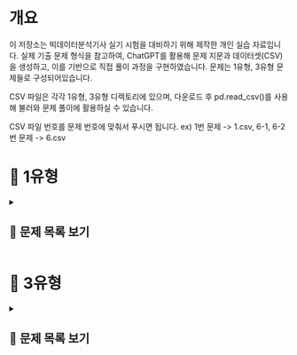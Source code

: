 # 개요
이 저장소는 빅데이터분석기사 실기 시험을 대비하기 위해 제작한 개인 실습 자료입니다.
실제 기출 문제 형식을 참고하여, ChatGPT를 활용해 문제 지문과 데이터셋(CSV)을 생성하고, 이를 기반으로 직접 풀이 과정을 구현하였습니다.
문제는 1유형, 3유형 문제들로 구성되어있습니다.

CSV 파일은 각각 1유형, 3유형 디렉토리에 있으며, 다운로드 후 pd.read_csv()를 사용해 불러와 문제 풀이에 활용하실 수 있습니다.

CSV 파일 번호를 문제 번호에 맞춰서 푸시면 됩니다. ex) 1번 문제 -> 1.csv, 6-1, 6-2번 문제 -> 6.csv


# 📝 1유형

<details>
<summary><h2>📌 문제 목록 보기</h2></summary>

<h3 style="font-weight:normal;">1.</h3>
<h3 style="font-weight:normal;">
각 연도별로 사망률이 가장 높은 질병명을 구하고, 해당 질병들의 사망자수 평균을 소수점 첫번째 자리에서 반올림하여 구하시오. (사망률 = 사망자수 / 환자수)
</h3>

<details>
<summary>코드</summary>
df['사망률'] = df['사망자수'] / df['환자수']<br>
target = df.groupby('연도')['사망률'].idxmax().values<br>
answer = round(df[df.index.isin(target)]['사망자수'].mean())<br>
answer

<br><br>
>779
</details>


<br><br><br><br>

<h3 style="font-weight:normal;">2.</h3>
<h3 style="font-weight:normal;">
도시 거주자 중 60세 이상 남성의 평균 의료비를 소수점 둘째자리까지 반올림하여 구하시오.
</h3>

<details>
<summary>코드</summary>
target = df[(df['거주지'] == '도시') & (df['성별'] == '남성') & (df['연령'] >= 60)]<br>
answer = target['의료비'].mean()<br>
answer

<br><br>
>560229.24
</details>


<br><br><br><br>

<h3 style="font-weight:normal;">3.</h3>
<h3 style="font-weight:normal;">
각 연도별로 매출 상위 2개 제품의 매출 합계를 구하시오.
</h3>

<details>
<summary>코드</summary>
target = df.sort_values(by=['연도', '매출'], ascending=[False, False]).groupby('연도').head(2)['매출'].sum()<br>
target

<br><br>
>44076
</details>


<br><br><br><br>

<h3 style="font-weight:normal;">4.</h3>
<h3 style="font-weight:normal;">
누적 재고량이 처음으로 5000을 초과한 월을 구하시오.
</h3>

<details>
<summary>코드</summary>
df['월'] = pd.to_datetime(df['월'])<br>
df['month'] = df['월'].dt.month<br>
target = df[df['누적재고'] > 5000]['month'].iloc[0]<br>
target
	
<br><br>
>9
</details>


<br><br><br><br>

<h3 style="font-weight:normal;">5.</h3>
<h3 style="font-weight:normal;">
부서별로 연도별 급여 인상률의 평균을 계산한 후, 인상률의 편차(표준편차)가 가장 작은 부서를 구하시오.  (즉, 가장 일관되게 인상률이 높은 부서를 찾는 문제)</h3>

<h4 style="font-weight:normal;">
- 인상률 = (이번 해 연봉 - 전년도 연봉) / 전년도 연봉
<br>
- 첫 해(2018년)는 인상률 계산에서 제외
</h4>

<details>
<summary>코드</summary>
<span style="color:gray;"># 전년도 연봉 추가 (부서별 shift)</span><br>
df['전년도연봉'] = df.groupby('부서')['연봉'].shift(1)<br><br>

<span style="color:gray;"># 인상률 계산</span><br>
df['인상률'] = (df['연봉'] - df['전년도연봉']) / df['전년도연봉']<br><br>

<span style="color:gray;"># 각 부서별 인상률의 표준편차 계산</span><br>
std_by_dept = df.groupby('부서')['인상률'].std()<br><br>

<span style="color:gray;"># 인상률의 표준편차가 가장 작은 부서</span><br>
answer = std_by_dept.idxmin()<br>
print("가장 일정한 인상률을 가진 부서:", answer)

<br><br>
>가장 일정한 인상률을 가진 부서: 인사부
</details>


<br><br><br><br>

<h3 style="font-weight:normal;">6-1.</h3>
<h3 style="font-weight:normal;">
도시 거주자 중 60세 이상 여성의 방문횟수 평균을 소수 둘째 자리까지 반올림하여 나타내시오.
</h3>

<details>
<summary>코드</summary>
answer = round(df[(df['거주지'] == '도시') & (df['연령'] >= 60) & (df['성별'] == '여성')]['방문횟수'].mean(), 2)<br>
answer
	
<br><br>
>2.38
</details>


<br><br><br><br>

<h3 style="font-weight:normal;">6-2.</h3>
<h3 style="font-weight:normal;">
각 연도별 질병 사망률을 계산하고, 그중 사망률이 가장 높은 질병 이름을 연도, 질병, 사망률 형태로 출력하시오.  (사망률 = 사망자 수 / 전체 환자 수)
</h3>

<details>
<summary>코드</summary>
<span style="color:gray;"># 연도-질병별 전체 환자수와 사망자 수 계산</span><br>
df_rate = df.groupby(['연도', '질병']).agg(<br>
&nbsp;&nbsp;사망자수=('사망여부', 'sum'),<br>
&nbsp;&nbsp;인원수=('사망여부', 'count')<br>
).reset_index()<br><br>

<span style="color:gray;"># 사망률 계산</span><br>
df_rate['사망률'] = df_rate['사망자수'] / df_rate['인원수']<br><br>

<span style="color:gray;"># 연도별 최고 사망률 질병 추출</span><br>
answer = df_rate.sort_values(['연도', '사망률'], ascending=[True, False]) \ <br>
&nbsp;&nbsp;.groupby('연도').head(1)[['연도', '질병', '사망률']].reset_index(drop=True)<br>
display(answer)

<br><br>
| 연도 |  질병   |  사망률   |
|:----:|:------:|:---------:|
| 2018 | 고혈압 | 0.142857  |
| 2019 | 심장병 | 0.142857  |
| 2020 |   암   | 0.111111  |
| 2021 | 심장병 | 0.133333  |
| 2022 |   암   | 0.111111  |
| 2023 |   암   | 0.166667  |
</details>


<br><br><br><br>

<h3 style="font-weight:normal;">7.</h3>
<h3 style="font-weight:normal;">
각 연도별로, 반품률이 가장 높은 상품명을 구하시오.  (반품률 = 반품된 건수 / 전체 리뷰 건수)
</h3>

<details>
<summary>코드</summary>
df_rate = df.groupby(['연도', '상품']).agg(반품된건수=('반품여부', 'sum'), 리뷰건수=('반품여부', 'size')).reset_index()<br>
df_rate['반품률'] = df_rate['반품된건수'] / df_rate['리뷰건수']<br>
answer = df_rate.sort_values(by=['연도', '반품률'], ascending=False).groupby('연도').head(1)[['연도', '상품']].reset_index(drop=True)<br>
answer
	
<br><br>
| 연도 |   상품   |
|:----:|:-------:|
| 2023 | 스마트폰 |
| 2022 | 스마트폰 |
| 2021 | 냉장고   |
| 2020 | 노트북   |
</details>


<br><br><br><br>

<h3 style="font-weight:normal;">8.</h3>
<h3 style="font-weight:normal;">
각 과목별로, 최근 4년간(2020~2023) 평균 성적이 가장 높은 학교 이름을 과목, 학교 형태로 출력하시오.
</h3>

<details>
<summary>코드</summary>
df_melt = pd.melt(df, id_vars=['학교', '연도'], value_vars=['국어', '영어', '수학', '과학'], var_name='과목', value_name='점수')<br>
df_melt = df_melt.groupby(['학교', '과목']).agg(과목평균=('점수', 'mean')).reset_index()<br>
answer = df_melt.sort_values(by=['과목', '과목평균'], ascending=False).groupby('과목').head(1)[['과목', '학교']].reset_index(drop=True)<br>
answer
	
<br><br>
|  과목  |  학교  |
|:------:|:------:|
|  영어  | 서울고 |
|  수학  | 부산고 |
|  국어  | 광주고 |
|  과학  | 광주고 |
</details>


<br><br><br><br>

<h3 style="font-weight:normal;">9.</h3>
<h3 style="font-weight:normal;">
각 연도별로 **가장 많이 소비된 에너지원(전기/가스/수도)**을 구하고, 그 에너지원별로 해당 연도에서 발생한 총 요금의 합계를 구하시오.
- 이 때, "사용량" 데이터 기준으로 가장 많이 소비된 에너지원 선정
- 선정된 에너지원에 대해 → 해당 연도 "요금" 총합 구함
- 연도별로 결과는 1개씩 출력 (예시: 연도 / 에너지원 / 총 요금)
</h3>

<details>
<summary>코드</summary>
melt = pd.melt(df, id_vars=['연도', '지역', '구분'], value_vars=['가스(m³)', '수도(m³)', '전기(kWh)'], var_name='에너지원', value_name='총')<br><br>

melt1 = melt[melt['구분'] == '사용량']<br>
melt2 = melt[melt['구분'] == '요금']<br><br>

merge = pd.merge(melt1, melt2, on=['연도', '지역', '에너지원'], suffixes=['사용량', '요금'])<br><br>

grouped = merge.groupby(['연도', '에너지원'])[['총사용량', '총요금']].sum().reset_index()<br>
target = grouped.groupby('연도')['총사용량'].idxmax()<br>
answer = grouped.loc[target, ['연도', '에너지원', '총요금']]<br>
answer

<br><br>
| 연도 |  에너지원  | 총요금 |
|:----:|:----------:|:------:|
| 2020 | 전기(kWh)  |  3800  |
| 2021 | 전기(kWh)  |  3500  |
| 2022 | 전기(kWh)  |  3850  |
| 2023 | 전기(kWh)  |  4000  |
</details>


<br><br><br><br>


<h3 style="font-weight:normal;">10.</h3>
<h3 style="font-weight:normal;">
각 고객ID별로 다음 규칙을 적용하여 월별 총 구매금액을 계산하고, 그 중 2023년 총 구매금액이 상위 10%에 해당하는 고객들과 고객 수를 출력하시오.
(이 때, 구매금액이 결측인 경우에는 같은 고객, 같은 카테고리의 연도별 평균 구매금액으로 채울 것 (단, 평균값도 결측이면 전체 카테고리 평균 구매금액으로 채움))
</h3>

<details>
<summary>코드</summary>
<span style="color:gray;"># 구매금액이 결측치인 행 대치</span><br>
df['구매금액'] = df['구매금액'].fillna(df.groupby(['연도', '고객ID', '카테고리'])['구매금액'].transform('mean'))<br><br>

<span style="color:gray;"># 평균 구매금액 값도 결측치인 행 대치</span><br>
df['구매금액'] = df['구매금액'].fillna(df['구매금액'].mean())<br><br>

<span style="color:gray;"># 월별 총 구매금액 먼저 구하기</span><br>
monthly_sum = df.groupby(['고객ID', '연도', '월'])['구매금액'].sum().reset_index()<br><br>

<span style="color:gray;"># 다시 연도별 총 구매금액 계산</span><br>
grouped = monthly_sum.groupby(['고객ID', '연도'])['구매금액'].sum().reset_index()<br><br>

target = grouped[grouped['연도'] == 2023]['구매금액'].quantile(0.9)<br>
answer = grouped[(grouped['연도'] == 2023) & (grouped['구매금액'] >= target)]['고객ID'].values.tolist()<br><br>

print("조건에 맞는 고객들:")<br>
for i in range(len(answer)):<br>
&nbsp;&nbsp;print(answer[i])<br><br>

print("\n조건에 맞는 고객 수:", len(answer))

<br><br>
>조건에 맞는 고객들:<br>
>CUST025<br>
>CUST028<br>
>CUST033<br>
>CUST061<br>
>CUST062<br>
>CUST065<br>
>CUST071<br>
>CUST077<br>
>CUST088<br>
>CUST095<br><br>
>
>조건에 맞는 고객 수: 10
</details>


<br><br><br><br>

<h3 style="font-weight:normal;">11-1.</h3>
<h3 style="font-weight:normal;">
연령대(20대, 30대, 40대, 50대, ...)를 구분하는 연령대 컬럼을 만들고, 각 연령대별로 콜레스테롤 평균을 계산하시오. 
(단, 콜레스테롤 결측치는 같은 지역 내 연령대 평균으로 채울 것. (평균값도 결측이면 전체 평균으로 채움))
최종 출력은 연령대, 평균 콜레스테롤 형태로 출력하시오.
</h3>

<details>
<summary>코드</summary>
df['연령대'] = (df['연령'] // 10 * 10).astype(str) + '대'<br><br>

<span style="color:gray;"># 지역, 연령대 기준으로 콜레스테롤 각 결측치 대치</span><br>
df['콜레스테롤'] = df['콜레스테롤'].fillna(df.groupby(['연령대', '지역'])['콜레스테롤'].transform('mean'))<br><br>

<span style="color:gray;"># 아직도 결측치인 값은 전체 평균으로 대치</span><br>
df['콜레스테롤'] = df['콜레스테롤'].fillna(df['콜레스테롤'].mean())<br><br>

answer = df.groupby('연령대')['콜레스테롤'].mean().reset_index()<br>
answer

<br><br>
| 연령대 |  콜레스테롤  |
|:------:|:------------:|
|  20대  | 196.598853   |
|  30대  | 200.362484   |
|  40대  | 196.960751   |
|  50대  | 196.091550   |
|  60대  | 197.436339   |
|  70대  | 202.869849   |
</details>


<br><br><br><br>

<h3 style="font-weight:normal;">11-2.</h3>
<h3 style="font-weight:normal;">
혈압, 혈당, 콜레스테롤 컬럼에 대해 **표준화(z-score standardization)**를 적용하여 새로운 컬럼을 추가하시오. (이 때, 혈당은 혈당 전체 평균으로 대치)
표준화된 컬럼명은 혈압_zscore, 혈당_zscore, 콜레스테롤_zscore로 하시오. 이후 전체 데이터에서 혈압_zscore > 1.5를 만족하는 데이터의 수를 출력하시오.
</h3>

<details>
<summary>코드</summary>
from scipy.stats import zscore<br><br>

df['혈당'] = df['혈당'].fillna(df['혈당'].mean())<br>
target_col = ['혈압', '혈당', '콜레스테롤']<br>
change_col_name = ['혈압_zscore', '혈당_zscore', '콜레스테롤_zscore']<br><br>

for new_col, col in zip(change_col_name, target_col):<br>
&nbsp;&nbsp;df[new_col] = zscore(df[col])<br><br>

answer = len(df[df['혈압_zscore'] > 1.5])<br>
answer

<br><br>
>68
</details>


<br><br><br><br>

<h3 style="font-weight:normal;">12-1.</h3>
<h3 style="font-weight:normal;">
각 카테고리별, 성별로 평균 주문금액을 계산하시오. (단, 주문금액 결측치는 같은 카테고리, 성별 그룹 평균으로 채운 후 계산하고, 평균값도 결측이면 전체 평균으로 채움)
최종 출력은 카테고리, 성별, 평균 주문금액 형태로 출력하시오.
</h3>

<details>
<summary>코드</summary>
df['주문금액'] = df['주문금액'].fillna(df.groupby(['카테고리', '성별'])['주문금액'].transform('mean'))<br>
df['주문금액'] = df['주문금액'].fillna(df['주문금액'].mean())<br><br>

answer = df.groupby(['카테고리', '성별'])['주문금액'].mean().reset_index()<br>
display(answer)

<br><br>
| 카테고리   | 성별 |   주문금액    |
|:----------:|:---:|:-------------:|
| Books      |  F  |  98127.343750 |
| Books      |  M  | 102518.404762 |
| Clothing   |  F  | 101762.051429 |
| Clothing   |  M  |  94524.674419 |
| Electronics|  F  | 104034.844156 |
| Electronics|  M  |  94069.086957 |
| Home       |  F  | 109268.200000 |
| Home       |  M  | 104047.201439 |
| Toys       |  F  | 105476.724138 |
| Toys       |  M  |  98706.119403 |
</details>


<br><br><br><br>

<h3 style="font-weight:normal;">12-2.</h3>
<h3 style="font-weight:normal;">
구매수량에 대해 최소-최대 정규화(min-max scaling) 를 적용하여 구매수량_scaled 컬럼을 추가하시오.
이후 구매수량_scaled >= 0.9 를 만족하는 데이터의 개수를 출력하시오.
</h3>

<details>
<summary>코드</summary>
from sklearn.preprocessing import MinMaxScaler<br><br>

minmax = MinMaxScaler()<br><br>

df['구매수량_scaled'] = minmax.fit_transform(df[['구매수량']])<br>
print(len(df[df['구매수량_scaled'] >= 0.9]))

<br><br>
>2
</details>


<br><br><br><br>

<h3 style="font-weight:normal;">13-1.</h3>
<h3 style="font-weight:normal;">
각 고객ID별로 불만제기 경험 여부(불만제기 여부가 한 번이라도 1인 경우 "Y", 그렇지 않으면 "N")를 나타내는 파생 컬럼을 생성하시오.
이후 2023년에 불만제기 경험이 "Y"인 고객 수를 출력하시오.
</h3>

<details>
<summary>코드</summary>
target = df[df['불만제기여부'] == 1].groupby("고객ID")['고객ID'].unique().index.tolist()<br>
df['불만제기경험여부'] = df['고객ID'].apply(lambda x: 'Y' if x in target else 'N')<br><br>

answer = df[(df['연도'] == 2023) & (df['불만제기경험여부'] == 'Y')]['고객ID'].nunique()<br>
answer

<br><br>
>71
</details>


<br><br><br><br>

<h3 style="font-weight:normal;">13-2.</h3>
<h3 style="font-weight:normal;">
연령대(10대, 20대, 30대, 40대, 50대, 60대 이상) 컬럼을 생성하고, 각 연령대별 주문수량 평균과 주문금액 평균을 구하시오.
최종 출력은 연령대, 평균 주문수량, 평균 주문금액 형태로 출력하시오.
</h3>

<details>
<summary>코드</summary>
df['연령대'] = df['나이'].apply(lambda x: str(60) + '대 이상' if x >= 60 else str(x // 10 * 10) + '대')<br>
answer = df.groupby('연령대')[['주문수량', '주문금액']].mean().reset_index()<br>
display(answer)
	
<br><br>
| 연령대     | 주문수량  |   주문금액    |
|:---------:|:--------:|:-------------:|
| 10대      | 1.985714 | 18390.685714  |
| 20대      | 2.022923 | 20046.002865  |
| 30대      | 2.086835 | 19513.540616  |
| 40대      | 2.126582 | 20165.712025  |
| 50대      | 1.953079 | 19724.384164  |
| 60대 이상 | 1.920981 | 20225.686649  |
</details>


<br><br><br><br>


<h3 style="font-weight:normal;">14-1.</h3>
<h3 style="font-weight:normal;">
업무만족도가 결측인 직원은 부서별 평균 업무만족도로 채운다. (단, 부서별 평균도 결측이면 전체 평균으로 채운다)
이후, 근속연수가 결측인 직원은 제거한다.
그 다음, 업무만족도의 사분위수 기준 Q1 이하인 직원 중 성과등급이 A인 직원 수를 구하시오.
</h3>

<details>
<summary>코드</summary>
df['업무만족도'] = df['업무만족도'].fillna(df.groupby('부서')['업무만족도'].transform('mean'))<br>
df['업무만족도'] = df['업무만족도'].fillna(df['업무만족도'].mean())<br>
df1 = df[df['근속연수'].notna()].copy()<br><br>

answer1 = len(df1[(df1['업무만족도'] <= df1['업무만족도'].quantile(0.25)) & (df1['성과등급'] == 'A')])<br>
print(answer1)

<br><br>
>72
</details>


<br><br><br><br>

<h3 style="font-weight:normal;">14-2.</h3>
<h3 style="font-weight:normal;">
근속연수가 10년 이상이고 교육참여횟수가 전체 평균 이상인 직원들을 필터링한 후, 해당 직원들의 부서별 평균 연봉을 구하시오.
이때 연봉 평균이 세 번째로 높은 부서의 평균 연봉을 정수로 출력하시오.
</h3>

<details>
<summary>코드</summary>
df2 = df[(df['근속연수'] >= 10.0) & (df['교육참여횟수'] >= df['교육참여횟수'].mean())].copy()<br>
answer2 = df2.groupby('부서')['연봉'].mean().sort_values(ascending=False).values[2]<br>
print(int(answer2))
	
<br><br>
>6476
</details>


<br><br><br><br>

<h3 style="font-weight:normal;">14-3.</h3>
<h3 style="font-weight:normal;">
각 부서별로 업무만족도 기준 상위 20% 직원들의 평균 근속연수를 계산하시오. (단, 업무만족도가 결측인 직원은 제외하며, 근속연수가 결측인 직원도 제외한다)
이후 가장 평균 근속연수가 높은 부서명을 출력하시오.
</h3>

<details>
<summary>코드</summary>
df3 = df.dropna(subset=['업무만족도', '근속연수']).copy()<br>
target3 = df3.groupby('부서')['업무만족도'].transform(lambda x: x.quantile(0.8))<br>
df3_filtered = df3[df3['업무만족도'] >= target3]<br><br>

answer3 = df3_filtered.groupby('부서')['근속연수'].mean().sort_values(ascending=False).index[0]<br>
print(answer3)

<br><br>
>Finance
</details>


<br><br><br><br>

<h3 style="font-weight:normal;">15-1.</h3>
<h3 style="font-weight:normal;">
각 제품군별로 연도와 분기 기준 평균 반품률(반품수량 / 판매수량)을 구하시오.
최종 출력은 제품군, 연도, 분기, 평균 반품률 칼럼으로 구성된 테이블로 출력하시오.
</h3>

<details>
<summary>코드</summary>
df_grouped = df.groupby(['제품군', '연도', '분기'])[['판매수량', '반품수량']].sum().reset_index()<br>
df_grouped['평균반품률'] = df_grouped['반품수량'] / df_grouped['판매수량']<br><br>

answer1 = df_grouped[['제품군', '연도', '분기', '평균반품률']]<br>
display(answer1)

<br><br>
| 제품군 | 연도 | 분기 | 평균반품률 |
|:-----:|:----:|:---:|:---------:|
| 가전  | 2022 | Q1  | 0.018182  |
| 가전  | 2022 | Q2  | 0.023077  |
| 가전  | 2023 | Q2  | 0.020000  |
| 가전  | 2023 | Q4  | 0.026316  |
| 식품  | 2022 | Q3  | 0.020000  |
| 식품  | 2023 | Q3  | 0.019048  |
| 전자  | 2022 | Q1  | 0.020833  |
| 전자  | 2022 | Q4  | 0.005556  |
| 전자  | 2023 | Q1  | 0.027273  |
| 전자  | 2023 | Q2  | 0.011765  |
</details>


<br><br><br><br>

<h3 style="font-weight:normal;">15-2.</h3>
<h3 style="font-weight:normal;">
각 연도별로 지역과 제품군을 기준으로 매출액 총합을 계산하고, 가장 매출이 높은 지역-제품군 조합을 연도별로 1개씩 출력하시오.
최종 출력은 연도, 지역, 제품군, 총 매출액 칼럼으로 구성된 테이블로 출력하시오.
</h3>

<details>
<summary>코드</summary>
df_grouped = df.groupby(['연도', '지역', '제품군'])['매출액'].sum().reset_index()<br>
target3 = df_grouped.groupby('연도')['매출액'].transform(lambda x: x.max())<br>
answer3 = df_grouped.loc[df_grouped['매출액'] == target3, ['연도', '지역', '제품군', '매출액']]<br>
answer3
	
<br><br>
| 연도 | 지역 | 제품군 |   매출액   |
|:----:|:----:|:------:|:----------:|
| 2022 | 서울 | 전자   | 23500000  |
| 2023 | 서울 | 가전   | 17300000  |
</details>


<br><br><br><br>

<h3 style="font-weight:normal;">16.</h3>
<h3 style="font-weight:normal;">
다음은 2020~2023년까지의 학교별 과목별 평균 성적 데이터이다.
각 과목별로 4년간 평균 성적이 가장 높은 학교명을 구하고, 최종 출력은 과목, 학교 칼럼으로 구성된 테이블로 출력하시오.
</h3>

<details>
<summary>코드</summary>
melt = pd.melt(df, id_vars='학교', value_vars=['국어', '수학', '영어', '과학'], var_name='과목', value_name='점수')<br>
grouped = melt.groupby(['학교', '과목'])['점수'].mean().reset_index()<br>
target = grouped.groupby('과목')['점수'].idxmax()<br>
answer = grouped.loc[grouped.index.isin(target), ['과목', '학교']]<br>
answer
	
<br><br>
| 과목 |              학교              |
|:----:|:-----------------------------:|
| 영어 | Dawson, Ruiz and Aguirre      |
| 과학 | Morris, Ross and Santana      |
| 수학 | Parrish-Powell                |
| 국어 | Pierce-Roman                  |
</details>


<br><br><br><br>

<h3 style="font-weight:normal;">17-1.</h3>
<h3 style="font-weight:normal;">
구매금액이 결측인 경우, 같은 성별·카테고리 그룹의 평균 구매금액으로 채우고, 해당 그룹 평균도 결측이면 전체 평균 구매금액으로 대체하시오.
그 후, 연령대(10대, 20대, ..., 60대 이상) 를 나누고, 연령대별 평균 구매금액과 평균 리뷰점수를 계산하시오.
최종 출력은 연령대, 평균 구매금액, 평균 리뷰점수 칼럼으로 구성된 테이블로 출력하시오.
</h3>

<details>
<summary>코드</summary>
df['구매금액'] = df['구매금액'].fillna(df.groupby(['성별', '카테고리'])['구매금액'].transform('mean'))<br>
df['구매금액'] = df['구매금액'].fillna(df['구매금액'].mean())<br><br>

df['연령대'] = df['연령'].apply(lambda x: str(60) + '대 이상' if (x // 10 * 10) >= 60 else str(x // 10 * 10) + '대')<br>
answer1 = df.groupby('연령대')[['구매금액', '리뷰점수']].agg({'구매금액': 'mean', '리뷰점수': 'mean'}) \
.rename(columns={'구매금액': '평균구매금액', '리뷰점수': '평균리뷰점수'}).reset_index()<br>
answer1

<br><br>
| 연령대   |   평균구매금액    | 평균리뷰점수 |
|:-------:|:----------------:|:------------:|
| 10대    | 228403.518437    | 3.054167     |
| 20대    | 245874.691944    | 2.957692     |
| 30대    | 282802.035068    | 3.110390     |
| 40대    | 220573.732107    | 2.876923     |
| 50대    | 224191.891860    | 2.926263     |
| 60대 이상 | 231402.739518    | 2.947778     |
</details>


<br><br><br><br>

<h3 style="font-weight:normal;">17-2.</h3>
<h3 style="font-weight:normal;">
2023년에 한 번이라도 불만제기를 한 고객ID는 ‘불만경험 있음’, 그렇지 않은 경우 ‘불만경험 없음’ 으로 분류하는 파생 컬럼을 만들고,
2023년 불만경험 있음 고객 중 평균 구매수량이 가장 높은 지역을 출력하시오.
</h3>

<details>
<summary>코드</summary>
df2 = df[df['연도'] == 2023].copy()<br>
target2 = df2[df2['불만제기'] != 0]['고객ID'].unique()<br>
df['불만경험여부'] = df['고객ID'].apply(lambda x: True if x in target2 else False)<br><br>

answer2 = df[df['불만경험여부'] == True].groupby('지역')['구매수량'].mean().idxmax()<br>
answer2

<br><br>
>'인천'
</details>


<br><br><br><br>

<h3 style="font-weight:normal;">18-1.</h3>
<h3 style="font-weight:normal;">
구매금액이 결측인 경우 성별-상품군 그룹 평균으로 대체, 남은 결측치는 전체 평균으로 대체하시오.
이후 연령대를 10대 단위로 구분 (20대, 30대, ..., 60대 이상) 하여, 연령대별 평균 구매금액과 평균 리뷰점수를 구하시오.
최종 출력은 연령대, 평균 구매금액, 평균 리뷰점수 칼럼으로 구성된 테이블로 출력하시오.
</h3>

<details>
<summary>코드</summary>
df['구매금액'] = df['구매금액'].fillna(df.groupby(['성별', '상품군'])['구매금액'].transform('mean'))<br>
df['구매금액'] = df['구매금액'].fillna(df['구매금액'].mean())<br><br>

df['연령대'] = df['연령'].apply(lambda x: str(x // 10 * 10) + '대 이상' if x >= 60 else str(x // 10 * 10) + '대')<br>
answer1 = df.groupby('연령대')[['구매금액', '리뷰점수']].mean().rename(columns={'구매금액': '평균구매금액', '리뷰점수': '평균리뷰점수'}).reset_index()<br>
display(answer1)

<br><br>
| 연령대   |   평균구매금액    | 평균리뷰점수 |
|:-------:|:----------------:|:------------:|
| 20대    | 57024.448168     | 3.146341     |
| 30대    | 59161.923237     | 3.230088     |
| 40대    | 53897.458934     | 3.152542     |
| 50대    | 53794.968391     | 3.186992     |
| 60대 이상 | 50942.592508     | 3.133333     |
</details>


<br><br><br><br>

<h3 style="font-weight:normal;">18-2.</h3>
<h3 style="font-weight:normal;">
각 고객ID별로 한 번이라도 반품한 이력이 있으면 'Y', 없으면 'N' 으로 새로운 파생변수를 생성하시오.
그 후, 2023년 가입자 중 'Y'로 분류된 고객의 수를 출력하시오.
</h3>

<details>
<summary>코드</summary>
df['가입년도'] = df['가입일'].str.extract(r'(\d\d\d\d)-')<br>
target = df[df['반품여부'] == 1]['고객ID'].unique().tolist()<br>
df['반품이력'] = df['고객ID'].apply(lambda x: 'Y' if x in target else 'N')<br><br>

answer2 = df[(df['가입년도'] == '2023') & (df['반품이력'] == 'Y')]['고객ID'].nunique()<br>
print(answer2)

<br><br>
>32
</details>


<br><br><br><br>

<h3 style="font-weight:normal;">18-3.</h3>
<h3 style="font-weight:normal;">
상품군별로 리뷰점수가 4점 이상인 데이터만 필터링한 후, 리뷰점수 평균이 가장 높은 상품군 이름을 출력하시오.
</h3>

<details>
<summary>코드</summary>
df['리뷰점수'] = df['리뷰점수'].fillna(df['리뷰점수'].mode()[0])<br>
target = df[df['리뷰점수'] >= 4.0][['상품군', '리뷰점수']]<br>
answer3 = target.groupby('상품군')['리뷰점수'].mean().idxmax()<br>
answer3
	
<br><br>
>'도서'
</details>


<br><br><br><br>

<h3 style="font-weight:normal;">19-1.</h3>
<h3 style="font-weight:normal;">
배송만족도가 결측인 경우에는 동일 결제방식 그룹의 배송만족도 평균으로 채우고, 여전히 결측인 경우 전체 평균으로 채운 후,
다음과 같은 기준으로 배송만족도를 기준으로 상·중·하 등급을 부여하시오.	
	4 이상: 상
	3 이상 4 미만: 중
	3 미만: 하

이후, 등급별로 전체 평균 구매금액을 구하고 두 칼럼으로 구성된 테이블로 출력하시오.
</h3>

<details>
<summary>코드</summary>
df['배송만족도'] = df['배송만족도'].fillna(df.groupby('결제방식')['배송만족도'].transform('mean'))<br>
df['배송만족도'] = df['배송만족도'].fillna(df['배송만족도'].mean())<br>
df['등급'] = df['배송만족도'].apply(lambda x: '상' if x >= 4.0 else ('중' if x >= 3.0 else '하'))<br><br>

answer1 = df.groupby('등급')['구매금액'].mean().reset_index().rename(columns={'구매금액': '평균구매금액'})<br>
answer1

<br><br>
| 등급 |   평균구매금액   |
|:---:|:---------------:|
| 상  | 154022.003984   |
| 중  | 152182.707692   |
| 하  | 154345.755020   |
</details>


<br><br><br><br>

<h3 style="font-weight:normal;">19-2.</h3>
<h3 style="font-weight:normal;">
각 고객ID별로 리뷰를 한 상품 비율을 계산하시오. (리뷰작성=1 이면 리뷰한 것으로 간주)
이후 리뷰 비율이 70% 이상인 고객ID의 수를 출력하시오.
</h3>

<details>
<summary>코드</summary>
<span style="color:gray;"># 방법 1: </span><br>
cdf = pd.crosstab(df['고객ID'], df['리뷰작성'], dropna=False).fillna(0)<br>
cdf['리뷰비율'] = cdf[1] / (cdf[0] + cdf[1])<br>
answer1 = len(cdf[cdf['리뷰비율'] >= 0.7])<br>
print("고객 수:", answer1)<br><br>

<span style="color:gray;"># 방법 2: </span><br>
review_stats = df.groupby('고객ID')['리뷰작성'].agg(['sum', 'count']).reset_index()<br>
review_stats['리뷰비율'] = review_stats['sum'] / review_stats['count']<br>
answer2 = len(review_stats[review_stats['리뷰비율'] >= 0.7])<br>
print("고객 수:", answer2)<br><br>

<span style="color:gray;"># 방법 3: </span><br>
pivot = df.pivot_table(index='고객ID', values='리뷰작성', aggfunc=['sum', 'count']).reset_index()<br>
pivot.columns = ['고객ID', 'sum', 'count']<br>
pivot['리뷰비율'] = pivot['sum'] / pivot['count']<br>
answer3 = len(pivot[pivot['리뷰비율'] >= 0.7])<br>
print("고객 수:", answer3)

<br><br>
>고객 수: 47
</details>

<br><br><br><br>

<h3 style="font-weight:normal;">19-3.</h3>
<h3 style="font-weight:normal;">
2023년 데이터만 사용하여, 각 결제방식별로 반품율(반품여부가 1인 비율) 을 구하고, 반품율이 가장 높은 결제방식명을 출력하시오.
</h3>

<details>
<summary>코드</summary>
df['구매일'] = pd.to_datetime(df['구매일'])<br>
df['구매년도'] = df['구매일'].dt.year<br><br>

df_filtered = df[df['구매년도'] == 2023]<br>
grouped = df_filtered.groupby('결제방식')['반품여부'].agg(['sum', 'count'])<br>
grouped['반품비율'] = grouped['sum'] / grouped['count']<br>
answer3 = grouped.sort_values(by='반품비율', ascending=False).index[0]<br>
answer3

<br><br>
>'포인트'
</details>

</details>









# 📝 3유형

<details>
<summary><h2>📌 문제 목록 보기</h2></summary>


<h3 style="font-weight:normal;">1-1.</h3>  
<h3 style="font-weight:normal;">  
연령대별로 질병유무와의 독립성 여부를 검정하시오.  
<br>  
검정 방법을 선택하여 적절한 검정을 수행하고, 검정 결과를 해석하시오. (유의수준은 0.05로 가정한다)  
</h3>  

<details>  
<summary>코드</summary>  
from scipy.stats import chi2_contingency<br><br>
cdf = pd.crosstab(df['연령대'], df['질병유무'])<br>
chi2_stats, p, _, _ = chi2_contingency(cdf)<br>
print("검정통계량:", chi2_stats)<br>
print("p_values:", p)<br><br>
if p < 0.05:<br>
    print("귀무가설 기각")<br>
else:<br>
    print("귀무가설 채택")

<br><br>
> 검정통계량: 24.71328589749828<br>
> p_values: 1.7725414243948196e-05<br>
> 귀무가설 기각
</details>  


<br><br><br><br>


<h3 style="font-weight:normal;">1-2.</h3>  
<h3 style="font-weight:normal;">  
연령대, 성별, 교육수준을 독립변수로 설정하고 다중회귀모형을 구축하고,  
<br>  
유의미한 영향을 주는 변수의 개수와 R-squared 값을 구하시오.  
</h3>  

<details>  
<summary>코드</summary>  
from statsmodels.formula.api import ols<br><br>
model = ols("질병유무 ~ C(연령대) + C(성별) + C(교육수준)", data=df).fit()<br><br>
pvalues = model.pvalues[1:]<br><br>
print(f"유의미한 영향을 주는 변수의 개수: {len(pvalues[pvalues < 0.05])}개")<br>
print("R-squared:", model.rsquared)

<br><br>
> 유의미한 영향을 주는 변수의 개수: 2개<br>
> R-squared: 0.09380851372083054
</details>  


<br><br><br><br>


<h3 style="font-weight:normal;">2-1.</h3>  
<h3 style="font-weight:normal;">  
직업군에 따라 만성질환유무와의 독립성 여부를 검정하고,  
<br>  
적절한 검정을 수행하고, 검정 결과를 해석하시오. (유의수준은 0.05로 가정한다)  
</h3>  

<details>  
<summary>코드</summary>  
from scipy.stats import chi2_contingency<br><br>
cdf = pd.crosstab(df['직업군'], df['만성질환유무'])<br>
chi2_stats, p, ddof, expected = chi2_contingency(cdf)<br><br>
if p < 0.05:<br>
    print("직업군에 따른 만성질환유무는 서로 연관되어있음")<br>
else:<br>
    print("직업군에 따라 만성질환유무는 서로 관계가 없음")

<br><br>
> 직업군에 따른 만성질환유무는 서로 연관되어있음
</details>  


<br><br><br><br>


<h3 style="font-weight:normal;">2-2.</h3>  
<h3 style="font-weight:normal;">  
수면시간을 종속변수로 설정하고 직업군, 결혼여부, 운동빈도, 스트레스수준을 독립변수로 설정한 다중회귀모형을 구축하시오.  
<br>  
그리고 유의미한 영향을 주는 변수의 개수를 구하고, R-squared 값을 구하시오.  
</h3>  

<details>  
<summary>코드</summary>  
from statsmodels.formula.api import ols<br><br>
model = ols("수면시간 ~ C(직업군) + C(결혼여부) + C(운동빈도) + 스트레스수준", data=df).fit()<br><br>
pvalues = model.pvalues[1:]<br><br>
print(f"모델에 유의미한 영향을 주는 변수의 개수: {len(list(pvalues[pvalues < 0.05]))}개\n")<br>
print("R-squared:", model.rsquared)

<br><br>
> 모델에 유의미한 영향을 주는 변수의 개수: 0개<br>
> R-squared: 0.01919543404363533
</details>  


<br><br><br><br>


<h3 style="font-weight:normal;">2-3.</h3>  
<h3 style="font-weight:normal;">  
만성질환유무를 예측하는 로지스틱 회귀모형을 구축하시오. (직업군, 결혼여부, 운동빈도, 수면시간, 스트레스수준을 독립변수로 설정하시오.)  
<br>  
그리고 모형의 전반적 유의성 검정을 위해 LR 검정(Likelihood Ratio Test) 결과를 제시하고, 통계적 유의성을 평가하시오.  
</h3>  

<details>  
<summary>코드</summary>  
from statsmodels.formula.api import logit<br><br>
model = logit("만성질환유무 ~ C(직업군) + C(결혼여부) + C(운동빈도) + 스트레스수준", data=df).fit()<br><br>
print("LR Test Statistics:", -2 * (model.llnull - model.llf))<br>
print("LR Test p-value:", model.llr_pvalue)

<br><br>
> LR Test Statistics: 44.45408393664076<br>
> LR Test p-value: 4.669023162177591e-07
</details>  


<br><br><br><br>


<h3 style="font-weight:normal;">3-1.</h3>  
<h3 style="font-weight:normal;">  
스마트폰사용시간에 영향을 미치는 요인을 분석하는 회귀모형을 구축하시오. (독립변수: 지역, 평일_인터넷사용시간, 주말_인터넷사용시간)  
<br>  
그리고 다음 값을 출력하시오:  
</h3>  

<h4 style="font-weight:normal;">- 회귀계수(β) 값 전체</h4>  
<h4 style="font-weight:normal;">- p-value 값 전체</h4>  
<h4 style="font-weight:normal;">- 유의미한 변수의 개수</h4>  

<details>  
<summary>코드</summary>  
from statsmodels.formula.api import ols<br><br>
model = ols("스마트폰사용시간 ~ C(지역) + 평일_인터넷사용시간 + 주말_인터넷사용시간", data=df).fit()<br><br>
coef = model.params[1:]<br>
pvalues = model.pvalues[1:]<br><br>
print("회귀계수 값:")<br>
print(coef)<br>
print("\n")<br>
print("p-values:")<br>
print(pvalues)<br>
print("\n")<br>
print("유의미한 변수의 개수:")<br>
print(len(pvalues[pvalues < 0.05]))

<br><br>

>회귀계수 값: <br>
>C(지역)[T.광주]   -0.002578 <br>
>C(지역)[T.대구]   -0.203613 <br>
>C(지역)[T.부산]   -0.085643 <br>
>C(지역)[T.서울]   -0.083842 <br>
>평일_인터넷사용시간    -0.026694 <br>
>주말_인터넷사용시간     0.042047 <br><br>

>p-values: <br>
>C(지역)[T.광주]    0.989130 <br>
>C(지역)[T.대구]    0.273061 <br>
>C(지역)[T.부산]    0.646854 <br>
>C(지역)[T.서울]    0.668706 <br>
>평일_인터넷사용시간     0.651553 <br>
>주말_인터넷사용시간     0.331137 <br><br>

>유의미한 변수의 개수: 0 <br>
</details>  


<br><br><br><br>


<h3 style="font-weight:normal;">3-2.</h3>  
<h3 style="font-weight:normal;">  
소셜미디어이용 여부를 예측하는 로지스틱 회귀모형을 구축하시오. (독립변수: 지역, 평일_인터넷사용시간, 주말_인터넷사용시간, 스마트폰사용시간)  
<br>  
그리고 다음 값을 출력하시오:  
</h3>  

<h4 style="font-weight:normal;">- 회귀계수(β) 값 전체</h4>  
<h4 style="font-weight:normal;">- p-value 값 전체</h4>  
<h4 style="font-weight:normal;">- 유의미한 변수의 개수</h4>  
<h4 style="font-weight:normal;">- 각 변수의 오즈비(odds ratio) 값 전체 (exp(β)로 계산)</h4>  

<details>  
<summary>코드</summary>  
from statsmodels.formula.api import logit<br>
import numpy as np<br><br>
model = logit("소셜미디어이용 ~ C(지역) + 평일_인터넷사용시간 + 주말_인터넷사용시간 + 스마트폰사용시간", data=df).fit()<br><br>
coef = model.params[1:]<br>
pvalues = model.pvalues[1:]<br><br>
print("회귀계수 값:")<br>
print(coef)<br>
print("\n")<br>
print("p-values:")<br>
print(pvalues)<br>
print("\n")<br>
print("유의미한 변수의 개수:")<br>
print(len(pvalues[pvalues < 0.05]))<br>
print("\n")<br>
print("오즈비:")<br>
print(np.exp(model.params[1:]))

<br><br>
>회귀계수 값: <br>
>C(지역)[T.광주]   -0.159362 <br>
>C(지역)[T.대구]    0.082727 <br>
>C(지역)[T.부산]    0.239479 <br>
>C(지역)[T.서울]   -0.716144 <br>
>평일_인터넷사용시간     0.042339 <br>
>주말_인터넷사용시간     0.333166 <br>
>스마트폰사용시간       0.486477 <br><br>



>p-values: <br>
>C(지역)[T.광주]    0.671304 <br>
>C(지역)[T.대구]    0.820795 <br>
>C(지역)[T.부산]    0.509214 <br>
>C(지역)[T.서울]    0.089156 <br>
>평일_인터넷사용시간     0.723037 <br>
>주말_인터넷사용시간     0.000183 <br>
>스마트폰사용시간       0.000006 <br><br>



>유의미한 변수의 개수: 2 <br><br>


>오즈비: <br>
>C(지역)[T.광주]    0.852688 <br>
>C(지역)[T.대구]    1.086245 <br>
>C(지역)[T.부산]    1.270587 <br>
>C(지역)[T.서울]    0.488633 <br>
>평일_인터넷사용시간     1.043248 <br>
>주말_인터넷사용시간     1.395379 <br>
>스마트폰사용시간       1.626576 

</details>  

<br><br><br><br>



<h3 style="font-weight:normal;">4-1.</h3>  
<h3 style="font-weight:normal;">  
성별에 따른 평균 체중에 유의미한 차이가 있는지 검정하시오.  
<br>  
적절한 검정을 선택하여 수행하고, 검정 통계량과 p-value를 출력하시오.  
</h3>  

<details>  
<summary>코드</summary>  
from scipy.stats import shapiro, levene, ttest_ind, mannwhitneyu<br><br>
male = df[df['성별'] == '남']['체중'].reset_index(drop=True)<br>
female = df[df['성별'] == '여']['체중'].reset_index(drop=True)<br><br>
male_stat, male_p = shapiro(male)<br>
female_stat, female_p = shapiro(female)<br><br>
if (male_p >= 0.05) & (female_p >= 0.05):<br>
    print("두 집단이 정규성을 만족함")<br><br>
    l_stat, l_p = levene(male, female)<br><br>
    if l_p >= 0.05:<br>
        print("두 집단의 등분산성이 만족되므로 독립 t-검정을 시행함")<br>
        t_stat, t_p = ttest_ind(male, female)<br>
        print("검정통계량:", t_stat)<br>
        print("pvalues:", t_p)<br>
    else:<br>
        print("두 집단이 등분산성을 만족하지 않으므로 Welch's t-검정일 시행함")<br>
        t_stat, t_p = ttest_ind(male, female, equal_var=False)<br>
        print("검정통계량:", t_stat)<br>
        print("pvalues:", t_p)<br><br>
else:<br>
    print("두 집단 중 정규성을 만족하지 않은 집단이 있으므로 비모수 검정을 시행함")<br>
    u_stat, u_p = mannwhitneyu(male, female)<br>
    print("검정통계량:", u_stat)<br>
    print("pvalues:", u_p)

<br><br>
> 두 집단이 정규성을 만족함<br>
> 두 집단의 등분산성이 만족되므로 독립 t-검정을 시행함<br>
> 검정통계량: 1.208913892570682<br>
> pvalues: 0.227654240467682
</details>  


<br><br><br><br>


<h3 style="font-weight:normal;">4-2.</h3>  
<h3 style="font-weight:normal;">  
흡연여부와 운동여부가 독립적인지 검정하시오.  
<br>  
적절한 검정을 선택하여 수행하고, 검정 통계량과 p-value를 출력하시오.  
</h3>  

<details>  
<summary>코드</summary>  
from scipy.stats import chi2_contingency<br><br>
cdf = pd.crosstab(df['흡연여부'], df['운동여부'])<br>
chi2_stats, chi2_p, ddof, expected = chi2_contingency(cdf)<br>
print("Statistics:", chi2_stats)<br>
print("p-values:", chi2_p)

<br><br>
>Statistics: 3.052418082722308<br>
>p-values: 0.08061703166032919
</details>  


<br><br><br><br>


<h3 style="font-weight:normal;">5-1.</h3>  
<h3 style="font-weight:normal;">  
학력수준에 따라 직무만족도의 평균에 차이가 있는지 검정하시오.  
<br>  
적절한 검정을 선택하여 수행하고, 검정 통계량과 p-value를 출력하시오.  
</h3>  

<details>  
<summary>코드</summary>  
from scipy.stats import shapiro, levene, f_oneway<br><br>
for group in df['학력수준'].unique():<br>
    stat, p = shapiro(df[df['학력수준'] == group]['직무만족도'])<br>
    print(f"[{group}] 정규성검정 p-value: {p}")<br><br>
from scipy.stats import levene<br><br>
groups = [df[df['학력수준'] == g]['직무만족도'] for g in df['학력수준'].unique()]<br>
stat, p = levene(*groups)<br>
print("등분산성 검정 p-value:", p)<br><br>
stat, p = f_oneway(*groups)<br>
print("ANOVA stats:", stat)<br>
print("ANOVA p-value:", p)

<br><br>
>[고졸] 정규성검정 p-value: 0.28955228892252133<br>
>[대학원졸] 정규성검정 p-value: 0.6482530202159127<br>
>[대졸] 정규성검정 p-value: 0.10586676249673443<br>
>등분산성 검정 p-value: 0.35191382138446<br>
>ANOVA stats: 0.17646311829870298<br>
>ANOVA p-value: 0.8383048677370049
</details>  


<br><br><br><br>


<h3 style="font-weight:normal;">5-2.</h3>  
<h3 style="font-weight:normal;">  
재택근무 여부와 이직 경험 여부가 독립적인지 검정하시오.  
<br>  
적절한 검정을 선택하여 수행하고, 검정 통계량과 p-value를 출력하시오.  
</h3>  

<details>  
<summary>코드</summary>  
from scipy.stats import chi2_contingency<br><br>
cdf = pd.crosstab(df['재택근무여부'], df['이직경험여부'])<br>
chi2_stats, p, ddof, expected = chi2_contingency(cdf)<br><br>
print("chi2_stats:", chi2_stats)<br>
print("p-value:", p)

<br><br>
>chi2_stats: 0.0<br>
>p-value: 1.0<br>
</details>  


<br><br><br><br>


<h3 style="font-weight:normal;">5-3.</h3>  
<h3 style="font-weight:normal;">  
주당근무시간이 정규성을 만족하는지 검정하시오.  
<br>  
적절한 검정을 선택하여 수행하고, 검정 통계량과 p-value를 출력하시오.  
</h3>  

<details>  
<summary>코드</summary>  
from scipy.stats import shapiro<br><br>
stat, p = shapiro(df['주당근무시간'])<br>
print("statictis:", stat)<br>
print("p-value:", p)<br><br>
if p < 0.05:<br>
    print("정규성 불만족")<br>
else:<br>
    print("정규성 만족")

<br><br>
>statictis: 0.9935192674208136<br>
>p-value: 0.13854889195838865
>정규성 만족
</details>  


<br><br><br><br>


<h3 style="font-weight:normal;">6-1.</h3>  
<h3 style="font-weight:normal;">  
업무성과 점수를 종속변수로 설정하고, 독립변수로 부서, 직급, 근속연수, 주당근무시간을 사용하여 다중회귀모형을 구축하시오.  
<br>  
그리고 다음 값들을 출력하시오:  
</h3>  

<h4 style="font-weight:normal;">- 회귀계수(β) 값 전체 출력</h4>  
<h4 style="font-weight:normal;">- p-value 값 전체 출력</h4>  
<h4 style="font-weight:normal;">- 유의미한 변수의 개수 출력 (유의 수준은 0.05로 설정)</h4>  

<details>  
<summary>코드</summary>  
from statsmodels.formula.api import ols<br><br>
model = ols("업무성과점수 ~ C(부서) + C(직급) + 근속연수 + 주당근무시간", data=df).fit()<br><br>
print("회귀계수 값:")<br>
print(model.params[1:])<br>
print("\n")<br>
print("p-value 값:")<br>
print(model.pvalues[1:])<br>
print("\n")<br>
pvalues = model.pvalues[1:]<br>
significant_pvalue = len(pvalues[pvalues < 0.05])<br>
print("유의미한 변수 개수:", significant_pvalue)

<br><br>
>회귀계수 값:<br>
>C(부서)[T.영업]    3.860968<br>
>C(부서)[T.인사]   -0.487387<br>
>C(부서)[T.재무]    0.215100<br>
>C(직급)[T.대리]   -4.393583<br>
>C(직급)[T.부장]    3.177155<br>
>C(직급)[T.사원]   -3.560375<br>
>C(직급)[T.차장]    1.359326<br>
>근속연수           1.402535<br>
>주당근무시간         0.824601<br><br>


>p-value 값:<br>
>C(부서)[T.영업]    1.453251e-07<br>
>C(부서)[T.인사]    5.003544e-01<br>
>C(부서)[T.재무]    7.583646e-01<br>
>C(직급)[T.대리]    2.328691e-08<br>
>C(직급)[T.부장]    1.061265e-04<br>
>C(직급)[T.사원]    1.146126e-05<br>
>C(직급)[T.차장]    8.517250e-02<br>
>근속연수           8.578075e-44<br>
>주당근무시간         1.005734e-45<br><br>


>유의미한 변수 개수: 6
</details>  


<br><br><br><br>


<h3 style="font-weight:normal;">6-2.</h3>  
<h3 style="font-weight:normal;">  
위에서 구축한 OLS 회귀모형의 잔차(residuals)가 정규성을 만족하는지 검정하시오.  
<br>  
적절한 검정을 선택하여 수행하고, 검정 통계량과 p-value를 출력하시오.  
</h3>  

<details>  
<summary>코드</summary>  
from scipy.stats import shapiro<br><br>
residuals = model.resid<br>
stat, p = shapiro(residuals)<br><br>
if p < 0.05:<br>
    print("정규분포 불만족")<br>
else:<br>
    print("정규분포 만족")<br><br>
print("statistics:", stat)<br>
print("p-value:", p)

<br><br>
>정규분포 만족<br>
>statistics: 0.9974856994141608<br>
>p-value: 0.809330150039685
</details>  

<br><br><br><br>



<h3 style="font-weight:normal;">7.</h3>  
<h3 style="font-weight:normal;">  
두 식이요법 그룹 간 공복 혈당의 평균 차이가 통계적으로 유의한지를 판단하기 위한 적절한 검정을 수행하고,  
<br>  
그때의 검정통계량 값을 구하여라.  
<br>  
(단, 양측 검정을 수행하고, 신뢰수준은 95%로 하며, 소수 셋째 자리까지 반올림할 것)  
</h3>  

<details>  
<summary>코드</summary>  
from scipy.stats import shapiro, levene, mannwhitneyu, ttest_ind<br><br>
group1 = df[df['DietGroup'] == 'A']['Glucose']<br>
group2 = df[df['DietGroup'] == 'B']['Glucose']<br><br>
<span style="color:gray;"># 정규성 검정</span><br>
stat1, p1 = shapiro(group1)<br>
stat2, p2 = shapiro(group2)<br><br>
if p1 >= 0.05 and p2 >= 0.05:<br>
    print("두 집단의 정규성이 만족됨")<br>
else:<br>
    print("정규성을 만족하지 않는 집단이 있음")<br><br>
<span style="color:gray;"># 등분산성 검정</span><br>
l_stat, l_p = levene(group1, group2)<br><br>
if l_p >= 0.05:<br>
    print("두 집단의 등분산성을 이루고 있음")<br>
else:<br>
    print("두 집단이 등분산성을 만족하지 않음")<br><br>
<span style="color:gray;"># 독립표본 t-검정 시행</span><br>
t_stat, t_p = ttest_ind(group2, group1)<br><br>
print(t_stat.round(3))

<br><br>
>두 집단의 정규성이 만족됨<br>
>두 집단의 등분산성을 이루고 있음<br>
>3.981
</details>  


<br><br><br><br>


<h3 style="font-weight:normal;">8.</h3>  
<h3 style="font-weight:normal;">  
세 가지 마케팅 전략 간 고객 지출 금액에 차이가 있는지를 검정하고,  
<br>  
그때의 분산분석 F-통계량 값을 소수 셋째 자리까지 반올림하여 출력하시오.  
<br>  
(신뢰수준 95%, 양측 검정)  
</h3>  

<details>  
<summary>코드</summary>  
from scipy.stats import f_oneway<br><br>
group1 = df[df['Strategy'] == 'A']['Spending']<br>
group2 = df[df['Strategy'] == 'B']['Spending']<br>
group3 = df[df['Strategy'] == 'C']['Spending']<br><br>
f_stats, f_p = f_oneway(group1, group2, group3)<br>
print("F-통계량:", f_stats.round(3))<br>
print("pvalue:", f_p.round(3))

<br><br>
>F-통계량: 10.938<br>
>pvalue: 0.0
</details>  


<br><br><br><br>


<h3 style="font-weight:normal;">9.</h3>  
<h3 style="font-weight:normal;">  
마케팅 전략, 연령대, 그리고 이들의 상호작용 효과가 고객 지출 금액에 유의한 영향을 주는지를 검정하시오.  
<br>  
각 요인의 분산분석 F-통계량 값을 소수 셋째 자리까지 반올림하여 출력하시오.  
</h3>  

<details>  
<summary>코드</summary>  
import statsmodels.api as sm<br>
from statsmodels.formula.api import ols<br><br>
<span style="color:gray;"># 상호작용 포함 모델</span><br>
model = ols("Spending ~ C(Strategy) * C(AgeGroup)", data=df).fit()<br><br>
<span style="color:gray;"># 분산분석 테이블</span><br>
anova = sm.stats.anova_lm(model, typ=2)<br><br>
<span style="color:gray;"># F-통계량 추출 및 출력</span><br>
print("C(Strategy) statistics:", anova.loc['C(Strategy)', 'F'].round(3))<br>
print("C(AgeGroup) statistics:", anova.loc['C(AgeGroup)', 'F'].round(3))<br>
print("Interaction statistics:", anova.loc['C(Strategy):C(AgeGroup)', 'F'].round(3))

<br><br>
>C(Strategy) statistics: 14.629<br>
>C(AgeGroup) statistics: 2.19<br>
>Interaction statistics: 1.914
</details>  


<br><br><br><br>


<h3 style="font-weight:normal;">10-1.</h3>  
<h3 style="font-weight:normal;">  
신약 처치 그룹(Treatment)에 따라 혈압(BloodPressure)의 분산이 달라지는지 판단하고자 한다.  
<br>  
Control, DrugA, DrugB 그룹 중 두 그룹을 선택하여 분산이 큰 쪽을 분자로 하는 F-검정을 수행하시오.  
<br>  
그리고 F-검정 통계량을 소수 셋째 자리까지 반올림하여 출력하시오.  
</h3>  

<details>  
<summary>코드</summary>  
import numpy as np<br>
from scipy.stats import f<br><br>
group1 = df[df['Treatment'] == 'Control']['BloodPressure']<br>
group2 = df[df['Treatment'] == 'DrugA']['BloodPressure']<br>
group3 = df[df['Treatment'] == 'DrugB']['BloodPressure']<br><br>
group2_var = np.var(group2, ddof=1)<br>
group3_var = np.var(group3, ddof=1)<br><br>
n2 = len(group2)<br>
n3 = len(group3)<br><br>
if group2_var > group3_var:<br>
    f_stats = group2_var / group3_var<br>
    df2 = n2 - 1<br>
    df3 = n3 - 1<br>
    pvalue = f.sf(f_stats, df2, df3)<br>
else:<br>
    f_stats = group3_var / group2_var<br>
    df2 = n2 - 1<br>
    df3 = n3 - 1<br>
    pvalue = f.sf(f_stats, df3, df2)<br><br>
print("F_statistics:", f_stats.round(3))<br>
print("p-value:", pvalue.round(3))
	
<br><br>
>F_statistics: 1.946<br>
>p-value: 0.012
</details>  



<br><br><br><br>


<h3 style="font-weight:normal;">10-2.</h3>  
<h3 style="font-weight:normal;">  
성별(Gender)에 따른 혈당(Glucose) 분산이 동일한지 검정하고,  
<br>  
F-검정 통계량을 소수 셋째 자리까지 반올림하여 출력하시오. (분산이 더 큰 쪽을 분자로 사용할 것)  
</h3>  

<details>  
<summary>코드</summary>  
import numpy as np<br>
from scipy.stats import f<br><br>
group1 = df[df['Gender'] == 'Male']['Glucose']<br>
group2 = df[df['Gender'] == 'Female']['Glucose']<br><br>
group1_var = np.var(group1, ddof=1)<br>
group2_var = np.var(group2, ddof=1)<br><br>
n1 = len(group1)<br>
n2 = len(group2)<br><br>
df1 = n1 - 1<br>
df2 = n2 - 1<br><br>
if group1_var > group2_var:<br>
    f_stats = group1_var / group2_var<br>
    pvalue = f.sf(f_stats, df1, df2)<br>
else:<br>
    f_stats = group2_var / group1_var<br>
    pvalue = f.sf(f_stats, df2, df1)<br><br>
print("F-statistics:", f_stats.round(3))<br>
print("pvalue:", pvalue.round(3))<br><br>
<span style="color:gray;"># 합동 분산량 계산</span><br>
pooled_var = ((n1 - 1) * group1_var + (n2 - 1) * group2_var) / (n1 + n2 - 2)<br><br>
print("합동 분산량 (Pooled Variance):", round(pooled_var, 3))

<br><br>
>F-statistics: 1.666<br>
>pvalue: 0.014<br>
>합동 분산량 (Pooled Variance): 214.932
</details>  


<br><br><br><br>


<h3 style="font-weight:normal;">10-3.</h3>  
<h3 style="font-weight:normal;">  
DrugB 그룹의 혈압(BloodPressure) 분산이 Control 또는 DrugA보다 통계적으로 더 큰지를 보기 위해,  
<br>  
DrugB-Control, DrugB-DrugA 두 쌍에 대해 각각 F-검정을 수행하고,  
<br>  
각각의 F-검정 통계량을 소수 셋째 자리까지 반올림하여 출력하시오.  
</h3>  

<details>  
<summary>코드</summary>  
import numpy as np<br><br>
group1 = df[df['Treatment'] == 'DrugB']['BloodPressure']<br>
group2 = df[df['Treatment'] == 'DrugA']['BloodPressure']<br>
group3 = df[df['Treatment'] == 'Control']['BloodPressure']<br><br>
group1_var = np.var(group1, ddof=1)<br>
group2_var = np.var(group2, ddof=1)<br>
group3_var = np.var(group3, ddof=1)<br><br>
print("DrugB와 DrugA의 F검정통계량:", (group1_var / group2_var).round(3))<br><br>
if group1_var / group2_var > 1.0:<br>
    print("DrugB의 검정통계량이 DrugA보다 크다.", end='\n\n')<br>
else:<br>
    print("DrugB의 분산이 DrugA보다 작다.", end='\n\n')<br><br>
print("DrugB와 Control의 F검정통계량:", (group1_var / group3_var).round(3))<br><br>
if group1_var / group3_var > 1.0:<br>
    print("DrugB의 검정통계량이 Control보다 크다.")<br>
else:<br>
    print("DrugB의 분산이 Control보다 작다.")<br>

<br><br>
>DrugB와 DrugA의 F검정통계량: 1.946<br>
>DrugB의 검정통계량이 DrugA보다 크다.<br><br>
>
>DrugB와 Control의 F검정통계량: 2.986<br>
>DrugB의 검정통계량이 Control보다 크다.
</details>  


<br><br><br><br>


<h3 style="font-weight:normal;">11-1.</h3>  
<h3 style="font-weight:normal;">  
성별에 따라 키의 평균에 차이가 있는지 검정하시오.  
<br>  
적절한 검정을 수행하고, 검정 통계량과 p-value를 출력하시오.  
</h3>  

<details>  
<summary>코드</summary>  
from scipy.stats import shapiro, levene, ttest_ind<br><br>
male = df[df['성별'] == '남']['키']<br>
female = df[df['성별'] == '여']['키']<br><br>
<span style="color:gray;"># print(shapiro(male))</span><br>
<span style="color:gray;"># print(shapiro(female))</span><br>
<span style="color:gray;"># -> 두 집단 모두 정규성을 만족한다.</span><br><br>
<span style="color:gray;"># print(levene(male, female))</span><br>
<span style="color:gray;"># -> 두 집단의 등분산성을 만족하지 않으므로 welch's t-검정을 시행한다.</span><br><br>
stats, p = ttest_ind(male, female, equal_var=False)<br><br>
print("statistics:", stats)<br>
print("pvalue:", p)

<br><br>
>statistics: -0.17549603962612095<br>
>pvalue: 0.8607868693135134
</details>  


<br><br><br><br>


<h3 style="font-weight:normal;">11-2.</h3>  
<h3 style="font-weight:normal;">  
흡연 여부와 운동 여부가 서로 독립적인지 검정하시오.  
<br>  
적절한 검정을 수행하고, 검정 통계량과 p-value를 출력하시오.  
</h3>  

<details>  
<summary>코드</summary>  
from scipy.stats import chi2_contingency<br><br>
cdf = pd.crosstab(df['흡연여부'], df['운동여부'])<br>
chi2_stats, chi2_p, _ , _ = chi2_contingency(cdf)<br>
print("statistics:", chi2_stats)<br>
print("pvalues:", chi2_p)<br>
</details>  

<br><br>
>statistics: 2.1122034295222973<br>
>pvalues: 0.14612877750522046

<br><br><br><br>



<h3 style="font-weight:normal;">11-3.</h3>  
<h3 style="font-weight:normal;">  
혈압이 정규성을 만족하는지 검정하시오.  
<br>  
적절한 검정을 선택하여 수행하고, 검정 통계량과 p-value를 출력하시오.  
</h3>  

<details>  
<summary>코드</summary>  
from scipy.stats import shapiro<br><br>
blpr = df['혈압']<br>
stat, p = shapiro(blpr)<br>
print("statistics:", stat)<br>
print("pvalues:", p)<br>

<br><br>
>statistics: 0.9935618194246021<br>
>pvalues: 0.0866211621977162
</details>



<br><br><br><br>


<h3 style="font-weight:normal;">11-4.</h3>  
<h3 style="font-weight:normal;">  
연령대에 따라 체중의 분산이 동일한지 검정하시오.  
<br>  
적절한 검정을 수행하고, 검정 통계량과 p-value를 출력하시오.  
</h3>  

<details>  
<summary>코드</summary>  
from scipy.stats import levene<br><br>
<span style="color:gray;"># 각 그룹별 체중 데이터 추출</span><br>
group_20 = df[df['연령대'] == '20대']['체중']<br>
group_30 = df[df['연령대'] == '30대']['체중']<br>
group_40 = df[df['연령대'] == '40대']['체중']<br>
group_50 = df[df['연령대'] == '50대']['체중']<br><br>
<span style="color:gray;"># Levene 등분산성 검정 수행</span><br>
stat, p = levene(group_20, group_30, group_40, group_50)<br><br>
print("Levene statistics:", stat)<br>
print("p-value:", p)

<br><br>
>Levene statistics: 2.524537878254589<br>
>p-value: 0.057262483899653514
</details>  


<br><br><br><br>


<h3 style="font-weight:normal;">11-5.</h3>  
<h3 style="font-weight:normal;">  
이 데이터셋에서 연령대 변수의 분포가 다음 이론적 분포와 일치하는지 검정하시오.  
</h3>  
<br>  
기대 이론적 분포 (비율 기준):  
<h4 style="font-weight:normal;">- 20대: 20%</h4>  
<h4 style="font-weight:normal;">- 30대: 30%</h4>  
<h4 style="font-weight:normal;">- 40대: 30%</h4>  
<h4 style="font-weight:normal;">- 50대: 20%</h4>  
<br>  
<h3 style="font-weight:normal;">  
적절한 검정을 수행하고, 검정 통계량과 p-value를 출력하시오.  
</h3>  

<details>  
<summary>코드</summary>  
from scipy.stats import chisquare<br><br>
<span style="color:gray;"># 관측 빈도 구하기</span><br>
observed = df['연령대'].value_counts().reindex(['20대', '30대', '40대', '50대']).values<br><br>
<span style="color:gray;"># 전체 샘플 수</span><br>
total_n = len(df)<br><br>
<span style="color:gray;"># 이론적 기대비율</span><br>
expected_ratio = {'20대': 0.2, '30대': 0.3, '40대': 0.3, '50대': 0.2}<br><br>
<span style="color:gray;"># 기대빈도 계산</span><br>
expected = [total_n * expected_ratio[age] for age in ['20대', '30대', '40대', '50대']]<br><br>
<span style="color:gray;"># 카이제곱 적합도 검정 수행</span><br>
stat, p = chisquare(f_obs=observed, f_exp=expected)<br><br>
print("Chi-square statistics:", stat)<br>
print("p-value:", p)

<br><br>
>Chi-square statistics: 10.720833333333333<br>
>p-value: 0.013335305093221296
</details>  

<br><br><br><br>



<h3 style="font-weight:normal;">12.</h3>  
<h3 style="font-weight:normal;">  
연봉에 영향을 주는 요인을 분석하는 회귀모형을 구축하시오. (독립변수는 종속변수를 제외한 모든 변수들을 사용할 것)  
<br>  
그리고 다음을 출력하시오:  
</h3>  

<h4 style="font-weight:normal;">- 회귀계수 (β) 값 전체</h4>  
<h4 style="font-weight:normal;">- p-value 값 전체</h4>  
<h4 style="font-weight:normal;">- 유의미한 변수의 개수 (p-value &lt; 0.05인 변수 개수)</h4>  

<details>  
<summary>코드</summary>  
from statsmodels.formula.api import ols<br><br>
model = ols("연봉 ~ C(전공) + C(학위) + 연구년수 + 연간논문수", data=df).fit()<br><br>
print(model.params[1:])<br>
print("\n")<br>
print(model.pvalues[1:])<br>
print("\n")<br><br>
pvalues = model.pvalues[1:]<br>
target_num = len(pvalues[pvalues < 0.05])<br>
print("유의미한 변수의 개수:", target_num)


<br><br>
>coef<br>
>C(전공)[T.사회]   -10.174765<br>
>C(전공)[T.인문]    -9.808244<br>
>C(전공)[T.자연]   -10.346413<br>
>C(학위)[T.석사]    -7.111037<br>
>C(학위)[T.학사]   -14.510797<br>
>연구년수            1.265994<br>
>연간논문수           1.199229<br><br>

>pvalue<br>
>C(전공)[T.사회]     4.179690e-57<br>
>C(전공)[T.인문]     1.042821e-52<br>
>C(전공)[T.자연]     6.193599e-59<br>
>C(학위)[T.석사]     8.130448e-41<br>
>C(학위)[T.학사]    4.824165e-112<br>
>연구년수            4.837947e-36<br>
>연간논문수           5.287497e-12<br><br>

>유의미한 변수의 개수: 7
</details>  


<br><br><br><br>



<h3 style="font-weight:normal;">13.</h3>  
<h3 style="font-weight:normal;">  
이직의도를 예측하는 로지스틱 회귀모형을 적합하고 다음을 출력하시오:  
</h3>  

<h4 style="font-weight:normal;">- 유의미한 변수의 개수</h4>  
<h4 style="font-weight:normal;">- 오즈비 (odds ratio) 값 전체 (exp(β))</h4>  
<h4 style="font-weight:normal;">- 잔차 이탈도 (Residual Deviance)</h4>  
<h4 style="font-weight:normal;">- 이탈도 차이 기반의 모형 적합도 검정 (LR test 통계량)</h4>  

<details>  
<summary>코드</summary>  
from statsmodels.formula.api import logit<br>
import numpy as np<br><br>
model = logit("이직의도 ~ C(전공) + C(학위) + 연구년수 + 연간논문수", data=df).fit()<br><br>
<span style="color:gray;"># 유의미한 변수의 개수 (p-value < 0.05인 변수 개수)</span><br>
target_num = len(pvalue[pvalue < 0.05])<br>
print("\n")<br>
print(f"유의미한 변수의 개수: {target_num}개")<br>
print("\n")<br><br>
<span style="color:gray;"># 오즈비 (odds ratio) 값 전체 (exp(β))</span><br>
print("odds ratio:\n", np.exp(model.params[1:]))<br>
print("\n")<br><br>
<span style="color:gray;"># 잔차 이탈도 (Residual Deviance)</span><br>
print("Residual Deviance:", -2 * model.llf)<br>
print("\n")<br><br>
<span style="color:gray;"># 이탈도 차이 기반의 모형 적합도 검정 (LR test 통계량)</span><br>
print("LR test statistics:", -2 * (model.llnull - model.llf))

<br><br>

>유의미한 변수의 개수: 1개<br><br>
>
>
>odds ratio:<br>
>C(전공)[T.사회]     130.411568<br>
>C(전공)[T.인문]     113.323960<br>
>C(전공)[T.자연]      96.562353<br>
>C(학위)[T.석사]      25.142587<br>
>C(학위)[T.학사]    1278.187320<br>
>연구년수              0.561776<br>
>연간논문수             0.491720<br><br>
>
>Residual Deviance: 230.95439446109864<br><br>
>
>LR test statistics: 318.8234774085586
</details>  

</details>

